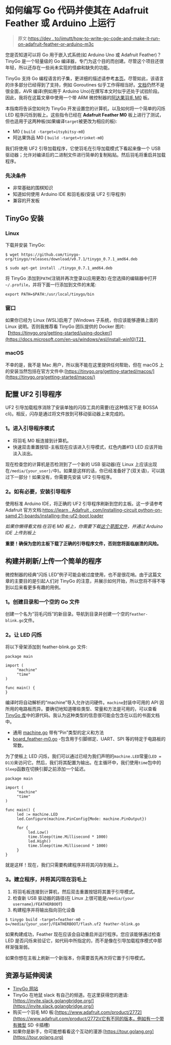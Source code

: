 # 如何编写 Go 代码并使其在 Adafruit Feather 或 Arduino 上运行

> 原文:[https://dev . to/jimutt/how-to-write-go-code-and-make-it-run-on-adafruit-feather-or-arduino-m3c](https://dev.to/jimutt/how-to-write-go-code-and-make-it-run-on-adafruit-feather-or-arduino-m3c)

您是否知道可以将 Go 用于嵌入式系统(如 Arduino Uno 或 Adafruit Feather)？TinyGo 是一个轻量级的 Go 编译器，专门为这个目的而创建。尽管这个项目还很年轻，所以还存在一些尚未实现的怪癖和缺失的功能。

TinyGo 支持 Go 编程语言的子集，更详细的描述请参考[本页](https://tinygo.org/lang-support/)。尽管如此，该语言的许多部分已经得到了支持，例如 Goroutines 似乎工作得相当好。[文档](https://tinygo.org/)仍然不是很全面，AVR 编译(例如用于 Arduino Uno)在撰写本文时似乎还处于试验阶段。因此，我将在这篇文章中使用一个带 ARM 微控制器的[阿达果羽毛 M0](https://www.adafruit.com/product/2772) 板。

本指南将告诉您如何为 TinyGo 开发设置您的计算机，以及如何将一个简单的闪烁 LED 程序闪烁到板上。这些指令已经在 **Adafruit Feather M0** 板上进行了测试，但也适用于这两种板(如果编译`target`被更改为相应的板):

*   M0 ( `build -target=itsybitsy-m0`)
*   阿达果饰品 M0 ( `build -target=trinket-m0`)

我们将使用 UF2 引导加载程序，它使羽毛在引导加载模式下看起来像一个 USB 驱动器；允许对编译后的二进制文件进行简单的复制粘贴。然后羽毛将重启并加载程序。

### [](#prerequisites)先决条件

*   非常基础的围棋知识
*   知道如何使用 Arduino IDE 和羽毛板(安装 UF2 引导程序)
*   兼容的开发板

## [](#tinygo-installation)TinyGo 安装

### [](#linux)Linux

下载并安装 TinyGo:

```
$ wget https://github.com/tinygo-org/tinygo/releases/download/v0.7.1/tinygo_0.7.1_amd64.deb

$ sudo apt-get install ./tinygo_0.7.1_amd64.deb 
```

将 TinyGo 添加到`PATH`(注销并再次登录以应用更改):在您选择的编辑器中打开`~/.profile`，并将下面一行添加到文件的末尾:

```
export PATH=$PATH:/usr/local/tinygo/bin 
```

### [](#windows)窗口

如果你已经为 Linux (WSL)启用了 [Windows 子系统，你应该能够遵循上面的 Linux 说明。否则我推荐看 TinyGo 团队提供的 Docker 图片:【https://tinygo.org/getting-started/using-docker/](https://docs.microsoft.com/en-us/windows/wsl/install-win10)T2】

### [](#macos)macOS

不幸的是，我不是 Mac 用户，所以我不能在这里提供任何帮助，但在 macOS 上的安装当然包括在官方文件中:[https://tinygo.org/getting-started/macos/](https://tinygo.org/getting-started/macos/)

## [](#configure-uf2-bootloader)配置 UF2 引导程序

UF2 引导加载程序消除了安装单独的闪存工具的需要(在这种情况下是 BOSSA cli)。相反，闪存是通过将文件放到可移动驱动器上来完成的。

### [](#1-enter-bootloader-mode)1。进入引导程序模式

*   将羽毛 M0 板连接到计算机。
*   快速双击重置按钮-主板现在应该进入引导模式，红色内置#13 LED 应该开始淡入淡出。

现在检查您的计算机是否检测到了一个新的 USB 驱动器(在 Linux 上应该出现在`/media/{your_user}/`中)。如果是这样的话，你已经准备好了(双关语)，可以跳过下一部分！如果没有，你需要先安装 UF2 引导程序。

### [](#2-install-bootloader-if-necessary)2。如有必要，安装引导程序

使用标准 Arduino IDE，将正确的 UF2 引导程序刷新到您的主板。这一步请参考 Adafruit 官方文档:[https://learn . Adafruit . com/installing-circuit python-on-samd 21-boards/installing-the-uf2-boot loader](https://learn.adafruit.com/installing-circuitpython-on-samd21-boards/installing-the-uf2-bootloader)

*如果你懒得看文档:在羽毛 M0 板上，你需要下载[这个草图文件](https://github.com/adafruit/uf2-samdx1/releases/download/v3.7.0/update-bootloader-feather_m0-v3.7.0.ino)，并通过 Arduino IDE 上传到板上*

**重要！确保为您的主板下载了正确的引导程序文件，否则您将面临崩溃的风险。**

## [](#build-and-flashupload-a-simple-program)构建并刷新/上传一个简单的程序

微控制器的经典“闪烁 LED”例子可能会被过度使用，也不是很花哨。由于这篇文章的主要目的是引起人们对 TinyGo 的注意，并展示如何开始，所以您将不得不等到以后来看更多有趣的用例。

### [](#1-create-directory-and-an-empty-go-file)1。创建目录和一个空的 Go 文件

创建一个名为“羽毛闪烁”的新目录。导航到目录并创建一个空的`feather-blink.go`文件。

### [](#2-make-the-led-blink)2。让 LED 闪烁

将以下骨架添加到 feather-blink.go 文件:

```
package main

import (
     "machine"
     "time"
)

func main() {
} 
```

编译时将自动解析的“machine”导入允许访问硬件。`machine`封装中可用的 API 因所用的电路板而异。要确切地知道哪些类型、常量和方法是可用的，可以查看 [TinyGo 库](https://github.com/tinygo-org/tinygo/tree/master/src/machine)中的源代码。我认为这种类型的信息很可能会包含在以后的书面文档中。

*   通用 [machine.go](https://github.com/tinygo-org/tinygo/blob/master/src/machine/machine.go) 带有“Pin”类型的定义和方法
*   [board_feather-m0.go](https://github.com/tinygo-org/tinygo/blob/master/src/machine/board_feather-m0.go) -包含用于引脚绑定、UART、SPI 等的特定于电路板的常数。

为了使板上 LED 闪烁，我们可以通过已经为我们声明的`machine.LED`常量(`LED = D13`)来访问它。然后，我们将其配置为输出。在主循环中，我们使用`time`包中的`Sleep`函数在切换引脚之前添加一个延迟。

```
package main

import (
     "machine"
     "time"
)

func main() {
     led := machine.LED
     led.Configure(machine.PinConfig{Mode: machine.PinOutput})

     for {
          led.Low()
          time.Sleep(time.Millisecond * 1000)
          led.High()
          time.Sleep(time.Millisecond * 1000)
     }
} 
```

就是这样！现在，我们只需要构建程序并将其闪存到板上。

### [](#3-build-program-and-flash-it-onto-the-feather)3。建立程序，并将其闪现在羽毛上

1.  将羽毛板连接到计算机，然后双击重置按钮将其置于引导模式。
2.  检查新 USB 驱动器的路径(在 Linux 上很可能是`/media/{your username}/FEATHERBOOT`)
3.  构建程序并将输出指向羽化设备

```
$ tinygo build -target=feather-m0 -o=/media/{your_user}/FEATHERBOOT/flash.uf2 feather-blink.go 
```

如果构建成功，Feather 现在应该会自动重启并运行程序。您应该能够通过检查 LED 是否闪烁来验证它，如代码中所指定的，而不是像在引导加载程序模式中那样渐强渐弱。

如果你想在主板上刷新一个新版本，你需要首先再次将它置于引导模式。

## [](#resources-and-further-reading)资源与延伸阅读

*   [TinyGo 网站](https://tinygo.org/)
*   TinyGo 在地鼠 slack 有自己的频道。在这里获得您的邀请:[https://invite.slack.golangbridge.org/](https://invite.slack.golangbridge.org/)
*   购买一个羽毛 M0 板:[https://www.adafruit.com/product/2772](https://www.adafruit.com/product/2772)(它有不同的版本，例如有一个带有微型 SD 卡插槽)
*   如果你是新手，你可能想看看这个互动的漫游:[https://tour.golang.org](https://tour.golang.org)